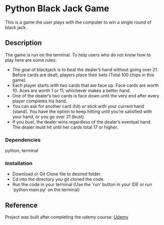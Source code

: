 # Python Black Jack Game
This is a game the user plays with the computer to win a single round of black jack. 

## Description
The game is run on the terminal. To help users who do not know how to play here are some rules:
- The goal of blackjack is to beat the dealer’s hand without going over 21. Before cards are dealt, players place their bets (Total 100 chips in this game).
- Each player starts with two cards that are face up. Face cards are worth 10. Aces are worth 1 or 11; whichever makes a better hand.
- One of the dealer’s two cards is face down until the very end after every player completes his hand.
- You can ask for another card (hit) or stick with your current hand (stand). You have the option to keep hitting until you’re satisfied with your hand, or you go over 21 (bust).
- If you bust, the dealer wins regardless of the dealer’s eventual hand. The dealer must hit until her cards total 17 or higher.

### Dependencies
python, terminal

### Installation
* Download or Git Clone file to desired folder.
* Cd into the directory you git cloned the code. 
* Run the code in your terminal (Use the 'run' button in your IDE or run 'python main.py' on the terminal)

## Reference
Project was built after completing the udemy course: [Udemy](https://www.udemy.com/course/complete-python-bootcamp/)
